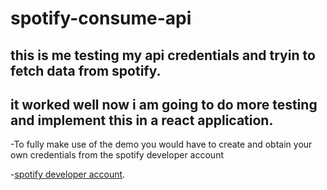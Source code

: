 # spotify-consume-api
## this is me testing my api credentials and tryin to fetch data from spotify.
## it worked well now i am going to do more testing and implement this in a react application.

-To fully make use of the demo you would have to create and obtain your own credentials from the spotify developer account 

-[spotify developer account](https://developer.spotify.com/documentation/web-api).
